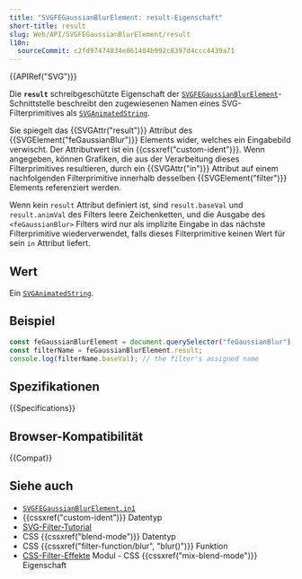 ```yaml
---
title: "SVGFEGaussianBlurElement: result-Eigenschaft"
short-title: result
slug: Web/API/SVGFEGaussianBlurElement/result
l10n:
  sourceCommit: c2fd97474834e061404b992c8397d4ccc4439a71
---
```


{{APIRef("SVG")}}

Die **`result`** schreibgeschützte Eigenschaft der [`SVGFEGaussianBlurElement`](/de/docs/Web/API/SVGFEGaussianBlurElement)-Schnittstelle beschreibt den zugewiesenen Namen eines SVG-Filterprimitives als [`SVGAnimatedString`](/de/docs/Web/API/SVGAnimatedString).

Sie spiegelt das {{SVGAttr("result")}} Attribut des {{SVGElement("feGaussianBlur")}} Elements wider, welches ein Eingabebild verwischt. Der Attributwert ist ein {{cssxref("custom-ident")}}. Wenn angegeben, können Grafiken, die aus der Verarbeitung dieses Filterprimitives resultieren, durch ein {{SVGAttr("in")}} Attribut auf einem nachfolgenden Filterprimitive innerhalb desselben {{SVGElement("filter")}} Elements referenziert werden.

Wenn kein `result` Attribut definiert ist, sind `result.baseVal` und `result.animVal` des Filters leere Zeichenketten, und die Ausgabe des `<feGaussianBlur>` Filters wird nur als implizite Eingabe in das nächste Filterprimitive wiederverwendet, falls dieses Filterprimitive keinen Wert für sein `in` Attribut liefert.

## Wert

Ein [`SVGAnimatedString`](/de/docs/Web/API/SVGAnimatedString).

## Beispiel

```js
const feGaussianBlurElement = document.querySelector("feGaussianBlur");
const filterName = feGaussianBlurElement.result;
console.log(filterName.baseVal); // the filter's assigned name
```

## Spezifikationen

{{Specifications}}

## Browser-Kompatibilität

{{Compat}}

## Siehe auch

- [`SVGFEGaussianBlurElement.in1`](/de/docs/Web/API/SVGFEGaussianBlurElement/in1)
- {{cssxref("custom-ident")}} Datentyp
- [SVG-Filter-Tutorial](/de/docs/Web/SVG/Tutorials/SVG_from_scratch/SVG_Filters_Tutorial)
- CSS {{cssxref("blend-mode")}} Datentyp
- CSS {{cssxref("filter-function/blur", "blur()")}} Funktion
- [CSS-Filter-Effekte](/de/docs/Web/CSS/CSS_filter_effects) Modul - CSS {{cssxref("mix-blend-mode")}} Eigenschaft

